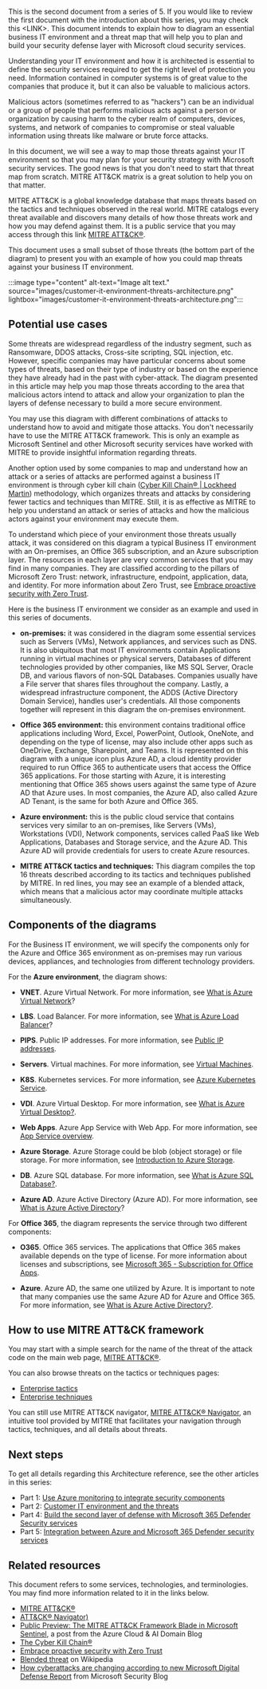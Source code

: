 This is the second document from a series of 5. If you would like to review the first document with the introduction about this series, you may check this \<LINK\>. This document intends to explain how to diagram an essential business IT environment and a threat map that will help you to plan and build your security defense layer with Microsoft cloud security services.

Understanding your IT environment and how it is architected is essential to define the security services required to get the right level of protection you need. Information contained in computer systems is of great value to the companies that produce it, but it can also be valuable to malicious actors.

Malicious actors (sometimes referred to as "hackers") can be an individual or a group of people that performs malicious acts against a person or organization by causing harm to the cyber realm of computers, devices, systems, and network of companies to compromise or steal valuable information using threats like malware or brute force attacks.

In this document, we will see a way to map those threats against your IT environment so that you may plan for your security strategy with Microsoft security services. The good news is that you don't need to start that threat map from scratch. MITRE ATT&CK matrix is a great solution to help you on that matter.

MITRE ATT&CK is a global knowledge database that maps threats based on the tactics and techniques observed in the real world. MITRE catalogs every threat available and discovers many details of how those threats work and how you may defend against them. It is a public service that you may access through this link [MITRE ATT&CK®](https://attack.mitre.org/).

This document uses a small subset of those threats (the bottom part of the diagram) to present you with an example of how you could map threats against your business IT environment.

:::image type="content" alt-text="Image alt text." source="images/customer-it-environment-threats-architecture.png" lightbox="images/customer-it-environment-threats-architecture.png":::

## Potential use cases

Some threats are widespread regardless of the industry segment, such as Ransomware, DDOS attacks, Cross-site scripting, SQL injection, etc. However, specific companies may have particular concerns about some types of threats, based on their type of industry or based on the experience they have already had in the past with cyber-attack. The diagram presented in this article may help you map those threats according to the area that malicious actors intend to attack and allow your organization to plan the layers of defense necessary to build a more secure environment.

You may use this diagram with different combinations of attacks to understand how to avoid and mitigate those attacks. You don't necessarily have to use the MITRE ATT&CK framework. This is only an example as Microsoft Sentinel and other Microsoft security services have worked with MITRE to provide insightful information regarding threats.

Another option used by some companies to map and understand how an attack or a series of attacks are performed against a business IT environment is through cyber kill chain ([Cyber Kill Chain® \| Lockheed Martin](https://www.lockheedmartin.com/en-us/capabilities/cyber/cyber-kill-chain.html)) methodology, which organizes threats and attacks by considering fewer tactics and techniques than MITRE. Still, it is as effective as MITRE to help you understand an attack or series of attacks and how the malicious actors against your environment may execute them.

To understand which piece of your environment those threats usually attack, it was considered on this diagram a typical Business IT environment with an On-premises, an Office 365 subscription, and an Azure subscription layer. The resources in each layer are very common services that you may find in many companies. They are classified according to the pillars of Microsoft Zero Trust: network, infrastructure, endpoint, application, data, and identity. For more information about Zero Trust, see [Embrace proactive security with Zero Trust](https://www.microsoft.com/en-us/security/business/zero-trust).

Here is the business IT environment we consider as an example and used in this series of documents.

- **on-premises:** it was considered in the diagram some essential services such as Servers (VMs), Network appliances, and services such as DNS. It is also ubiquitous that most IT environments contain Applications running in virtual machines or physical servers, Databases of different technologies provided by other companies, like MS SQL Server, Oracle DB, and various flavors of non-SQL Databases. Companies usually have a File server that shares files throughout the company. Lastly, a widespread infrastructure component, the ADDS (Active Directory Domain Service), handles user's credentials. All those components together will represent in this diagram the on-premises environment.

- **Office 365 environment:** this environment contains traditional office applications including Word, Excel, PowerPoint, Outlook, OneNote, and depending on the type of license, may also include other apps such as OneDrive, Exchange, Sharepoint, and Teams. It is represented on this diagram with a unique icon plus Azure AD, a cloud identity provider required to run Office 365 to authenticate users that access the Office 365 applications. For those starting with Azure, it is interesting mentioning that Office 365 shows users against the same type of Azure AD that Azure uses. In most companies, the Azure AD, also called Azure AD Tenant, is the same for both Azure and Office 365.

- **Azure environment:** this is the public cloud service that contains services very similar to an on-premises, like Servers (VMs), Workstations (VDI), Network components, services called PaaS like Web Applications, Databases and Storage service, and the Azure AD. This Azure AD will provide credentials for users to create Azure resources.

- **MITRE ATT&CK tactics and techniques:** This diagram compiles the top 16 threats described according to its tactics and techniques published by MITRE. In red lines, you may see an example of a blended attack, which means that a malicious actor may coordinate multiple attacks simultaneously.

## Components of the diagrams

For the Business IT environment, we will specify the components only for the Azure and Office 365 environment as on-premises may run various devices, appliances, and technologies from different technology providers.

For the **Azure environment**, the diagram shows:

- **VNET**. Azure Virtual Network. For more information, see [What is Azure Virtual Network](https://docs.microsoft.com/en-us/azure/virtual-network/virtual-networks-overview)?

- **LBS**. Load Balancer. For more information, see [What is Azure Load Balancer](https://docs.microsoft.com/en-us/azure/load-balancer/load-balancer-overview)?

- **PIPS**. Public IP addresses. For more information, see [Public IP addresses](https://docs.microsoft.com/en-us/azure/virtual-network/ip-services/public-ip-addresses).

- **Servers**. Virtual machines. For more information, see [Virtual Machines](https://azure.microsoft.com/en-us/services/virtual-machines/).

- **K8S**. Kubernetes services. For more information, see [Azure Kubernetes Service](https://docs.microsoft.com/en-us/azure/aks/intro-kubernetes).

- **VDI**. Azure Virtual Desktop. For more information, see [What is Azure Virtual Desktop?](https://docs.microsoft.com/en-us/azure/virtual-desktop/overview).

- **Web Apps**. Azure App Service with Web App. For more information, see [App Service overview](https://docs.microsoft.com/en-us/azure/app-service/overview).

- **Azure Storage**. Azure Storage could be blob (object storage) or file storage. For more information, see [Introduction to Azure Storage](https://docs.microsoft.com/en-us/azure/storage/common/storage-introduction).

- **DB**. Azure SQL database. For more information, see [What is Azure SQL Database?](https://docs.microsoft.com/en-us/azure/azure-sql/database/sql-database-paas-overview).

- **Azure AD**. Azure Active Directory (Azure AD). For more information, see [What is Azure Active Directory](https://docs.microsoft.com/en-us/azure/active-directory/fundamentals/active-directory-whatis)?

For **Office 365**, the diagram represents the service through two different components:

- **O365**. Office 365 services. The applications that Office 365 makes available depends on the type of license. For more information about licenses and subscriptions, see [Microsoft 365 - Subscription for Office Apps](https://www.microsoft.com/en-us/microsoft-365).

- **Azure**. Azure AD, the same one utilized by Azure. It is important to note that many companies use the same Azure AD for Azure and Office 365. For more information, see [What is Azure Active Directory?](https://docs.microsoft.com/en-us/azure/active-directory/fundamentals/active-directory-whatis).

## How to use MITRE ATT&CK framework

You may start with a simple search for the name of the threat of the attack code on the main web page, [MITRE ATT&CK®](https://attack.mitre.org/).

You can also browse threats on the tactics or techniques pages:

  - [Enterprise tactics](https://attack.mitre.org/tactics/enterprise/)
  - [Enterprise techniques](https://attack.mitre.org/techniques/enterprise/)

You can still use MITRE ATT&CK navigator, [MITRE ATT&CK® Navigator](https://mitre-attack.github.io/attack-navigator/), an intuitive tool provided by MITRE that facilitates your navigation through tactics, techniques, and all details about threats.

## Next steps

To get all details regarding this Architecture reference, see the other articles in this series:

- Part 1: [Use Azure monitoring to integrate security components](./azure-monitor-integrate-security-components.yml)
- Part 2: [Customer IT environment and the threats](./customer-it-environment-threats.yml)
- Part 4: [Build the second layer of defense with Microsoft 365 Defender Security services](./microsoft-365-defender-build-second-layer-defense.yml)
- Part 5: [Integration between Azure and Microsoft 365 Defender security services](./microsoft-365-defender-security-integrate-azure.yml)

## Related resources

This document refers to some services, technologies, and terminologies. You may find more information related to it in the links below.

- [MITRE ATT&CK®](https://attack.mitre.org/)
- [ATT&CK® Navigator)](https://mitre-attack.github.io/attack-navigator/)
- [Public Preview: The MITRE ATT&CK Framework Blade in Microsoft Sentinel](https://azurecloudai.blog/2022/02/25/public-preview-the-mitre-attck-framework-blade-in-microsoft-sentinel/), a post from the Azure Cloud & AI Domain Blog
- [The Cyber Kill Chain®](https://www.lockheedmartin.com/en-us/capabilities/cyber/cyber-kill-chain.html)
- [Embrace proactive security with Zero Trust](https://www.microsoft.com/security/business/zero-trust)
- [Blended threat](https://en.wikipedia.org/wiki/Blended_threat) on Wikipedia
- [How cyberattacks are changing according to new Microsoft Digital Defense Report](https://www.microsoft.com/security/blog/2021/10/11/how-cyberattacks-are-changing-according-to-new-microsoft-digital-defense-report/) from Microsoft Security Blog
